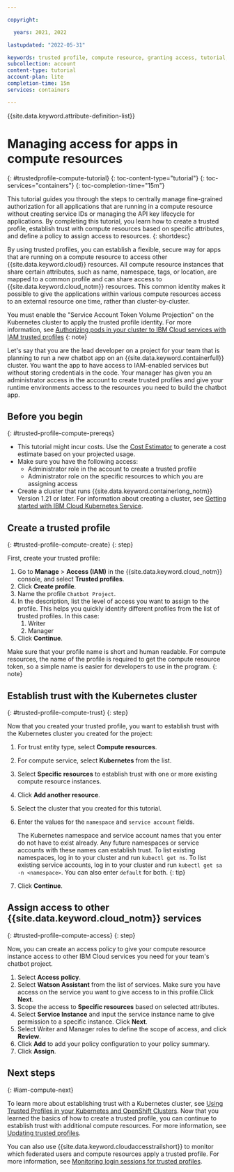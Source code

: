 ```yaml
---

copyright:

  years: 2021, 2022

lastupdated: "2022-05-31"

keywords: trusted profile, compute resource, granting access, tutorial, IAM trusted profile, trust relationship, establish trust, trust policy, trusted entity, assume access, apply access
subcollection: account
content-type: tutorial
account-plan: lite 
completion-time: 15m
services: containers

---
```


{{site.data.keyword.attribute-definition-list}}

# Managing access for apps in compute resources
{: #trustedprofile-compute-tutorial}
{: toc-content-type="tutorial"} 
{: toc-services="containers"}
{: toc-completion-time="15m"}

This tutorial guides you through the steps to centrally manage fine-grained authorization for all applications that are running in a compute resource without creating service IDs or managing the API key lifecycle for applications. By completing this tutorial, you learn how to create a trusted profile, establish trust with compute resources based on specific attributes, and define a policy to assign access to resources.
{: shortdesc}

By using trusted profiles, you can establish a flexible, secure way for apps that are running on a compute resource to access other {{site.data.keyword.cloud}} resources. All compute resource instances that share certain attributes, such as name, namespace, tags, or location, are mapped to a common profile and can share access to {{site.data.keyword.cloud_notm}} resources. This common identity makes it possible to give the applications within various compute resources access to an external resource one time, rather than cluster-by-cluster.

You must enable the "Service Account Token Volume Projection" on the Kubernetes cluster to apply the trusted profile identity. For more information, see [Authorizing pods in your cluster to IBM Cloud services with IAM trusted profiles](/docs/containers?topic=containers-pod-iam-identity&interface=ui)
{: note}

Let's say that you are the lead developer on a project for your team that is planning to run a new chatbot app on an {{site.data.keyword.containerfull}} cluster. You want the app to have access to IAM-enabled services but without storing credentials in the code. Your manager has given you an administrator access in the account to create trusted profiles and give your runtime environments access to the resources you need to build the chatbot app.

## Before you begin
{: #trusted-profile-compute-prereqs}

* This tutorial might incur costs. Use the [Cost Estimator](/estimator/review) to generate a cost estimate based on your projected usage.
* Make sure you have the following access:
   * Administrator role in the account to create a trusted profile
   * Administrator role on the specific resources to which you are assigning access
* Create a cluster that runs {{site.data.keyword.containerlong_notm}} Version 1.21 or later. For information about creating a cluster, see [Getting started with IBM Cloud Kubernetes Service](/docs/containers?topic=containers-getting-started).

## Create a trusted profile
{: #trusted-profile-compute-create}
{: step}

First, create your trusted profile:

1. Go to **Manage** > **Access (IAM)** in the {{site.data.keyword.cloud_notm}} console, and select **Trusted profiles**.
2. Click **Create profile**.
3. Name the profile `Chatbot Project`.
4. In the description, list the level of access you want to assign to the profile. This helps you quickly identify different profiles from the list of trusted profiles. In this case:
   1. Writer 
   2. Manager
5. Click **Continue**.

Make sure that your profile name is short and human readable. For compute resources, the name of the profile is required to get the compute resource token, so a simple name is easier for developers to use in the program.
{: note}

## Establish trust with the Kubernetes cluster 
{: #trusted-profile-compute-trust}
{: step}

Now that you created your trusted profile, you want to establish trust with the Kubernetes cluster you created for the project:

1. For trust entity type, select **Compute resources**.
2. For compute service, select **Kubernetes** from the list.
3. Select **Specific resources** to establish trust with one or more existing compute resource instances.
4. Click **Add another resource**.
5. Select the cluster that you created for this tutorial. 
6. Enter the values for the `namespace` and `service account` fields. 

   The Kubernetes namespace and service account names that you enter do not have to exist already. Any future namespaces or service accounts with these names can establish trust. To list existing namespaces, log in to your cluster and run `kubectl get ns`. To list existing service accounts, log in to your cluster and run `kubectl get sa -n <namespace>`. You can also enter `default` for both.
   {: tip}

7. Click **Continue**.

## Assign access to other {{site.data.keyword.cloud_notm}} services
{: #trusted-profile-compute-access}
{: step}

Now, you can create an access policy to give your compute resource instance access to other IBM Cloud services you need for your team's chatbot project. 

1. Select **Access policy**.
2. Select **Watson Assistant** from the list of services. Make sure you have access on the service you want to give access to in this profile.Click **Next**.
3. Scope the access to **Specific resources** based on selected attributes. 
4. Select **Service Instance** and input the service instance name to give permission to a specific instance. Click **Next**.
5. Select Writer and Manager roles to define the scope of access, and click **Review**.
6. Click **Add** to add your policy configuration to your policy summary.
7. Click **Assign**.

## Next steps
{: #iam-compute-next}

To learn more about establishing trust with a Kubernetes cluster, see [Using Trusted Profiles in your Kubernetes and OpenShift Clusters](https://www.ibm.com/cloud/blog/using-trusted-profiles-in-your-kubernetes-and-openshift-clusters). Now that you learned the basics of how to create a trusted profile, you can continue to establish trust with additional compute resources. For more information, see [Updating trusted profiles](/docs/account?topic=account-trusted-profile-update).

You can also use {{site.data.keyword.cloudaccesstrailshort}} to monitor which federated users and compute resources apply a trusted profile. For more information, see [Monitoring login sessions for trusted profiles](/docs/account?topic=account-trusted-profile-monitor).
